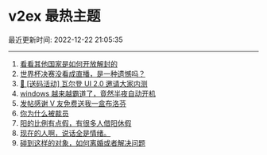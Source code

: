 # v2ex 最热主题

最近更新时间: 2022-12-22 21:05:35

--- 
1. [看看其他国家是如何开放解封的](https://www.v2ex.com/t/904028) 
2. [世界杯决赛没看成直播，是一种遗憾吗？](https://www.v2ex.com/t/904053) 
3. [🎁 [送码活动] 瓦尔登 UI 2.0 邀请大家内测](https://www.v2ex.com/t/904060) 
4. [windows 越来越霸道了，竟然半夜自动开机](https://www.v2ex.com/t/904068) 
5. [发帖感谢 V 友免费送我一盒布洛芬](https://www.v2ex.com/t/904082) 
6. [你为什么被裁员](https://www.v2ex.com/t/904066) 
7. [阳的比例有点假，有很多人借阳休假](https://www.v2ex.com/t/904124) 
8. [现在的人啊，说话全是情绪。](https://www.v2ex.com/t/904130) 
9. [碰到这样的对象，如何离婚或者解决问题](https://www.v2ex.com/t/904157) 
